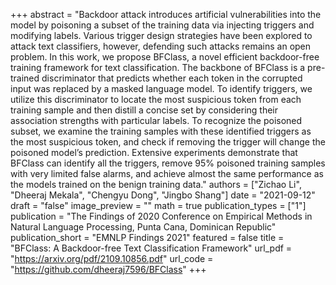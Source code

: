 +++
abstract = "Backdoor attack introduces artificial vulnerabilities into the model by poisoning a subset of the training data via injecting triggers and modifying labels. Various trigger design strategies have been explored to attack text classifiers, however, defending such attacks remains an open problem. In this work, we propose BFClass, a novel efficient backdoor-free training framework for text classification. The backbone of BFClass is a pre-trained discriminator that predicts whether each token in the corrupted input was replaced by a masked language model. To identify triggers, we utilize this discriminator to locate the most suspicious token from each training sample and then distill a concise set by considering their association strengths with particular labels. To recognize the poisoned subset, we examine the training samples with these identified triggers as the most suspicious token, and check if removing the trigger will change the poisoned model’s prediction. Extensive experiments demonstrate that BFClass can identify all the triggers, remove 95% poisoned training samples with very limited false alarms, and achieve almost the same performance as the models trained on the benign training data."
authors = ["Zichao Li", "Dheeraj Mekala", "Chengyu Dong", "Jingbo Shang"]
date = "2021-09-12"
draft = "false"
image_preview = ""
math = true
publication_types = ["1"]
publication = "The Findings of 2020 Conference on Empirical Methods in Natural Language Processing, Punta Cana, Dominican Republic"
publication_short = "EMNLP Findings 2021"
featured = false
title = "BFClass: A Backdoor-free Text Classification Framework"
url_pdf = "https://arxiv.org/pdf/2109.10856.pdf"
url_code = "https://github.com/dheeraj7596/BFClass"
+++
